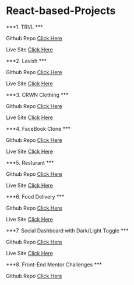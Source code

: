 # React-based-Projects

***1. TRVL ***

Github Repo [Click Here](https://github.com/AmanpreetSingh1995/trvl-mockup-website)

Live Site [Click Here](https://trvl-mockup.netlify.app/)

***2. Lavish ***

Github Repo [Click Here](https://github.com/AmanpreetSingh1995/lavish-mockup-website)

Live Site [Click Here](https://lavish-mockup.netlify.app/)

***3. CRWN Clothing ***

Github Repo [Click Here](https://github.com/AmanpreetSingh1995/crwn-clothing)

Live Site [Click Here](https://crwn-clothing-v1.netlify.app/)

***4. FaceBook Clone ***

Github Repo [Click Here](https://github.com/AmanpreetSingh1995/facebook-clone)

Live Site [Click Here](https://fb-clone-df800.web.app/)

***5. Resturant  ***

Github Repo [Click Here](https://github.com/AmanpreetSingh1995/react-restaurant-website)

Live Site [Click Here](https://react-pizza-restaurant.netlify.app/)

***6. Food Delivery  ***

Github Repo [Click Here](https://github.com/AmanpreetSingh1995/react-food-delivery-app)

Live Site [Click Here](https://react-food-delivery-app-v1.netlify.app/)

***7. Social Dashboard with Dark/Light Toggle  ***

Github Repo [Click Here](https://github.com/AmanpreetSingh1995/FEM_Social_Dashboard_Dk-Lt_Toggle)

Live Site [Click Here](https://github.com/AmanpreetSingh1995/FEM_Social_Dashboard_Dk-Lt_Toggle)

***8. Front-End Mentor Challenges  ***

Github Repo [Click Here](https://github.com/AmanpreetSingh1995/frontend-mentor-Challenge-List)
